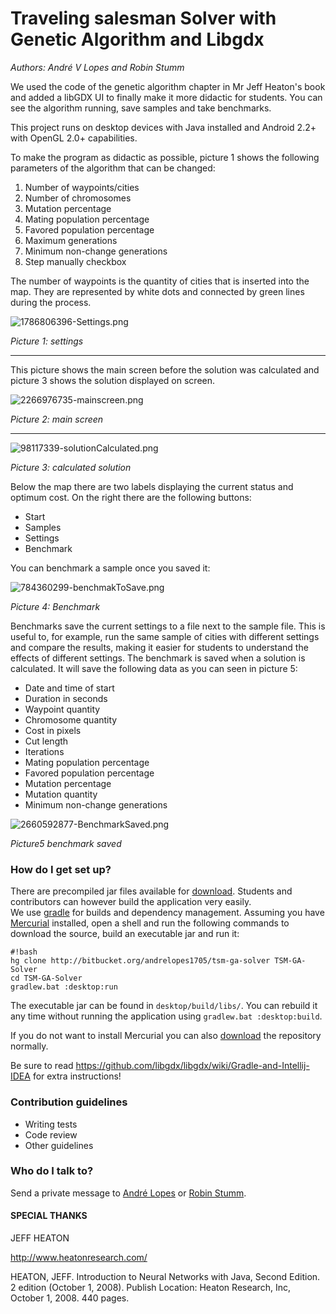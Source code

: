 # Traveling salesman Solver with Genetic Algorithm and Libgdx #

*Authors: André V Lopes and Robin Stumm*

We used the code of the genetic algorithm chapter in Mr Jeff Heaton's book and added a libGDX UI to finally make it more didactic for students.
You can see the algorithm running, save samples and take benchmarks.

This project runs on desktop devices with Java installed and Android 2.2+ with OpenGL 2.0+ capabilities.

To make the program as didactic as possible, picture 1 shows the following parameters of the algorithm that can be changed:

1. Number of waypoints/cities
2. Number of chromosomes
3. Mutation percentage
4. Mating population percentage
5. Favored population percentage
6. Maximum generations
7. Minimum non-change generations
8. Step manually checkbox

The number of waypoints is the quantity of cities that is inserted into the map. They are represented by white dots and connected by green lines during the process.

![1786806396-Settings.png](https://bitbucket.org/repo/egL9o4/images/2199362518-1786806396-Settings.png)

*Picture 1: settings*

---

This picture shows the main screen before the solution was calculated and picture 3 shows the solution displayed on screen.

![2266976735-mainscreen.png](https://bitbucket.org/repo/egL9o4/images/2125412026-2266976735-mainscreen.png)

*Picture 2: main screen*

---

![98117339-solutionCalculated.png](https://bitbucket.org/repo/egL9o4/images/2027184326-98117339-solutionCalculated.png)

*Picture 3: calculated solution*

Below the map there are two labels displaying the current status and optimum cost. On the right there are the following buttons:

* Start
* Samples
* Settings
* Benchmark

You can benchmark a sample once you saved it:

![784360299-benchmakToSave.png](https://bitbucket.org/repo/egL9o4/images/2266868724-784360299-benchmakToSave.png)

*Picture 4: Benchmark*

Benchmarks save the current settings to a file next to the sample file. This is useful to, for example, run the same sample of cities with different settings and compare the results, making it easier for students to understand the effects of different settings.
The benchmark is saved when a solution is calculated. It will save the following data as you can seen in picture 5:

* Date and time of start
* Duration in seconds
* Waypoint quantity
* Chromosome quantity
* Cost in pixels
* Cut length
* Iterations
* Mating population percentage
* Favored population percentage
* Mutation percentage
* Mutation quantity
* Minimum non-change generations

![2660592877-BenchmarkSaved.png](https://bitbucket.org/repo/egL9o4/images/3671443975-2660592877-BenchmarkSaved.png)

*Picture5  benchmark saved*

### How do I get set up? ###

There are precompiled jar files available for [download](https://bitbucket.org/andrelopes1705/tsm-ga-solver/downloads). Students and contributors can however build the application very easily.  
We use [gradle](http://gradle.org) for builds and dependency management. Assuming you have [Mercurial](http://mercurial.selenic.com) installed, open a shell and run the following commands to download the source, build an executable jar and run it:

```
#!bash
hg clone http://bitbucket.org/andrelopes1705/tsm-ga-solver TSM-GA-Solver
cd TSM-GA-Solver
gradlew.bat :desktop:run
```

The executable jar can be found in `desktop/build/libs/`. You can rebuild it any time without running the application using `gradlew.bat :desktop:build`.

If you do not want to install Mercurial you can also [download](https://bitbucket.org/andrelopes1705/tsm-ga-solver/downloads) the repository normally.


Be sure to read  https://github.com/libgdx/libgdx/wiki/Gradle-and-Intellij-IDEA for extra instructions!

### Contribution guidelines ###

* Writing tests
* Code review
* Other guidelines

### Who do I talk to? ###

Send a private message to [André Lopes](http://bitbucket.org/andrelopes1705) or [Robin Stumm](http://bitbucket.org/dermetfan).

#### SPECIAL THANKS  ####

JEFF HEATON

http://www.heatonresearch.com/

HEATON, JEFF. Introduction to Neural Networks with Java, Second Edition. 2 edition (October 1, 2008). Publish Location: Heaton Research, Inc, October 1, 2008. 440 pages.